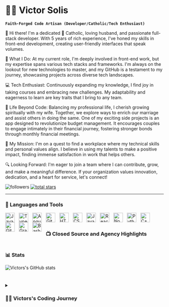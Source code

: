 # 🏄‍♂️ Victor Solis

**`Faith-Forged Code Artisan (Developer/Catholic/Tech Enthusiast)`**

👋 Hi there! I'm a dedicated 🙏 Catholic, loving husband, and passionate full-stack developer. With 5 years of rich experience, I've honed my skills in front-end development, creating user-friendly interfaces that speak volumes.

🌟 What I Do: At my current role, I'm deeply involved in front-end work, but my expertise spans various tech stacks and frameworks. I'm always on the lookout for new technologies to master, and my GitHub is a testament to my journey, showcasing projects across diverse tech landscapes.

💻 Tech Enthusiast: Continuously expanding my knowledge, I find joy in taking courses and embracing new challenges. My adaptability and eagerness to learn are key traits that I bring to any team.

👫 Life Beyond Code: Balancing my professional life, I cherish growing spiritually with my wife. Together, we explore ways to enrich our marriage and assist others in doing the same. One of my exciting side projects is an app designed to revolutionize budget management. It encourages couples to engage intimately in their financial journey, fostering stronger bonds through monthly financial meetings.

🌱 My Mission: I'm on a quest to find a workplace where my technical skills and personal values align. I believe in using my talents to make a positive impact, finding immense satisfaction in work that helps others.

🔍 Looking Forward: I'm eager to join a team where I can contribute, grow, and make a meaningful difference. If your organization values innovation, dedication, and a heart for service, let's connect!
   <p align="left">
         <img alt="followers" title="Follow me on Github" src="https://custom-icon-badges.demolab.com/github/followers/Vectrino314?color=236ad3&labelColor=1155ba&style=for-the-badge&logo=person-add&label=Follow&logoColor=white"/></a>
      <a href="https://github.com/Vectrino314?tab=repositories&sort=stargazers">
         <img alt="total stars" title="Total stars on GitHub" src="https://custom-icon-badges.demolab.com/github/stars/Vectrino314?color=55960c&style=for-the-badge&labelColor=488207&logo=star"/></a>
   </p>

---

### 🧰 Languages and Tools

<img align="left" alt="Java" width="30px" style="padding-right:10px;" src="https://cdn.jsdelivr.net/gh/devicons/devicon/icons/java/java-original.svg"/>
<img align="left" alt="TypeScript" width="30px" style="padding-right:10px;" src="https://cdn.jsdelivr.net/gh/devicons/devicon/icons/typescript/typescript-plain.svg" />
<img align="left" alt="Angular" width="30px" style="padding-right:10px;" src="https://cdn.jsdelivr.net/gh/devicons/devicon/icons/angularjs/angularjs-plain.svg" />
<img align="left" alt="Git" width="30px" style="padding-right:10px;" src="https://cdn.jsdelivr.net/gh/devicons/devicon/icons/git/git-original.svg" />
<img align="left" alt="HTML" width="30px" style="padding-right:10px;" src="https://cdn.jsdelivr.net/gh/devicons/devicon/icons/html5/html5-plain.svg" />
<img align="left" alt="CSS" width="30px" style="padding-right:10px;" src="https://cdn.jsdelivr.net/gh/devicons/devicon/icons/css3/css3-plain.svg" />
<img align="left" alt="JavaScript" width="30px" style="padding-right:10px;" src="https://cdn.jsdelivr.net/gh/devicons/devicon/icons/javascript/javascript-plain.svg" />
<img align="left" alt="React" width="30px" style="padding-right:10px;" src="https://cdn.jsdelivr.net/gh/devicons/devicon/icons/react/react-original.svg" />
<img align="left" alt="NodeJS" width="30px" style="padding-right:10px;" src="https://cdn.jsdelivr.net/gh/devicons/devicon/icons/nodejs/nodejs-original.svg" />
<img align="left" alt="Python" width="30px" style="padding-right:10px;" src="https://cdn.jsdelivr.net/gh/devicons/devicon/icons/python/python-plain.svg" />
<img align="left" alt="C++" width="30px" style="padding-right:10px;" src="https://cdn.jsdelivr.net/gh/devicons/devicon/icons/cplusplus/cplusplus-line.svg" />
<img align="left" alt="GitHub" width="30px" style="padding-right:10px;" src="https://cdn.jsdelivr.net/gh/devicons/devicon/icons/github/github-original.svg" />
<img align="left" alt="Gradle" width="30px" style="padding-right:10px;" src="https://cdn.jsdelivr.net/gh/devicons/devicon/icons/gradle/gradle-plain.svg" />
<img align="left" alt="Bash" width="30px" style="padding-right:10px;" src="https://cdn.jsdelivr.net/gh/devicons/devicon/icons/bash/bash-original.svg" />
<br />

#

### 📺 Closed Source and Agency Highlights


#

### 📊 Stats

![Victors's GitHub stats](https://github-readme-stats.vercel.app/api?username=vectrino314&show_icons=true&theme=gruvbox)

<!-- ![GitHub Streak](https://streak-stats.demolab.com?user=Vectrino314&theme=gruvbox&border_radius=4.5) -->

#

<details>
 <summary><h3>👨‍💻 Victors's Coding Journey</h3></summary>
   TODO
